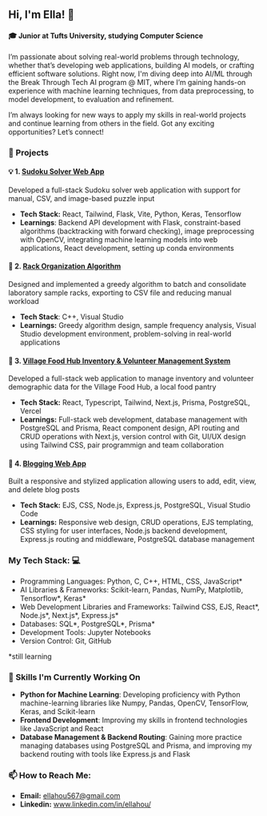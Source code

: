 ## Hi, I'm Ella! 👋
#### 🎓 Junior at Tufts University, studying Computer Science
I’m passionate about solving real-world problems through technology, whether that’s developing web applications, building AI models, or crafting efficient software solutions. Right now, I'm diving deep into AI/ML through the Break Through Tech AI program @ MIT, where I’m gaining hands-on experience with machine learning techniques, from data preprocessing, to model development, to evaluation and refinement. 

I’m always looking for new ways to apply my skills in real-world projects and continue learning from others in the field. Got any exciting opportunities? Let’s connect!

### 🚀 Projects

#### 💡 1. [Sudoku Solver Web App](https://github.com/ellayipinghou/sudoku-new)
Developed a full-stack Sudoku solver web application with support for manual, CSV, and image-based puzzle input
* **Tech Stack:** React, Tailwind, Flask, Vite, Python, Keras, Tensorflow
* **Learnings**: Backend API development with Flask, constraint-based algorithms (backtracking with forward checking), image preprocessing with OpenCV, integrating machine learning models into web applications, React development, setting up conda environments

#### 💉 2. [Rack Organization Algorithm](https://github.com/ellayipinghou/rack-algorithm)
Designed and implemented a greedy algorithm to batch and consolidate laboratory sample racks, exporting to CSV file and reducing manual workload
* **Tech Stack**: C++, Visual Studio
* **Learnings:** Greedy algorithm design, sample frequency analysis, Visual Studio development environment, problem-solving in real-world applications

#### 🍎 3. [Village Food Hub Inventory & Volunteer Management System](https://github.com/JumboCode/village-food-hub/tree/dev/app)
Developed a full-stack web application to manage inventory and volunteer demographic data for the Village Food Hub, a local food pantry
* **Tech Stack:** React, Typescript, Tailwind, Next.js, Prisma, PostgreSQL, Vercel
* **Learnings:** Full-stack web development, database management with PostgreSQL and Prisma, React component design, API routing and CRUD operations with Next.js, version control with Git, UI/UX design using Tailwind CSS, pair programmign and team collaboration

#### 📝 4. [Blogging Web App](https://github.com/ellayipinghou/web-blog-app) 
Built a responsive and stylized application allowing users to add, edit, view, and delete blog posts
* **Tech Stack:** EJS, CSS, Node.js, Express.js, PostgreSQL, Visual Studio Code
* **Learnings:** Responsive web design, CRUD operations, EJS templating, CSS styling for user interfaces, Node.js backend development, Express.js routing and middleware, PostgreSQL database management

### My Tech Stack: 💻
* Programming Languages: Python, C, C++, HTML, CSS, JavaScript*
* AI Libraries & Frameworks: Scikit-learn, Pandas, NumPy, Matplotlib, Tensorflow*, Keras*
* Web Development Libraries and Frameworks: Tailwind CSS, EJS, React*, Node.js*, Next.js*, Express.js*
* Databases: SQL*, PostgreSQL*, Prisma*
* Development Tools: Jupyter Notebooks
* Version Control: Git, GitHub

\*still learning

### 🔭 Skills I'm Currently Working On

* **Python for Machine Learning**: Developing proficiency with Python machine-learning libraries like Numpy, Pandas, OpenCV, TensorFlow, Keras, and Scikit-learn
* **Frontend Development**: Improving my skills in frontend technologies like JavaScript and React
* **Database Management & Backend Routing**: Gaining more practice managing databases using PostgreSQL and Prisma, and improving my backend routing with tools like Express.js and Flask

### 📫 How to Reach Me:
* **Email:** ellahou567@gmail.com
* **Linkedin:** www.linkedin.com/in/ellahou/

